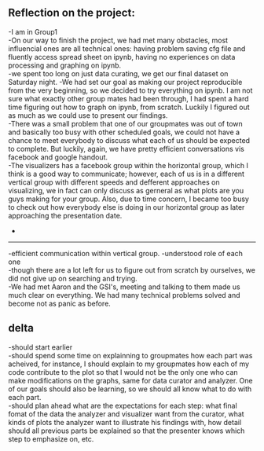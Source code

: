 Reflection on the project:  
-------------------------------------------------------
-I am in Group1  
-On our way to finish the project, we had met many obstacles, most influencial ones are all technical ones: having problem saving cfg file and fluently access spread sheet on ipynb, having no experiences on data processing and graphing on ipynb.  
-we spent too long on just data curating, we get our final dataset on Saturday night.
-We had set our goal as making our project reproducible from the very beginning, so we decided to try everything on ipynb. I am not sure what exactly other group mates had been through, I had spent a hard time figuring out how to graph on ipynb, from scratch. Luckily I figured out as much as we could use to present our findings.  
-There was a small problem that one of our groupmates was out of town and basically too busy with other scheduled goals, we could not have a chance to meet everybody to discuss what each of us should be expected to complete. But luckily, again, we have pretty efficient conversations vis facebook and google handout.  
-The visualizers has a facebook group within the horizontal group, which I think is a good way to communicate; however, each of us is in a different vertical group with different speeds and defferent approaches on visualizing, we in fact can only discuss as gerneral as what plots are you guys making for your group. Also, due to time concern, I became too busy to check out how everybody else is doing in our horizontal group as later approaching the presentation date.

+  
-------  
-efficient communication within vertical group.
-understood role of each one  
-though there are a lot left for us to figure out from scratch by ourselves, we did not give up on searching and trying.  
-We had met Aaron and the GSI's, meeting and talking to them made us much clear on everything. We had many technical problems solved and become not as panic as before.


delta  
-----------------  
-should start earlier  
-should spend some time on explainning to groupmates how each part was acheived, for instance, I should explain to my groupmates how each of my code contribute to the plot so that I would not be the only one who can make modifications on the graphs, same for data curator and analyzer.  One of our goals should also be learning, so we should all know what to do with each part.  
-should plan ahead what are the expectations for each step: what final fomat of the data the analyzer and visualizer want from the curator, what kinds of plots the analyzer want to illustrate his findings with, how detail should all previous parts be explained so that the presenter knows which step to emphasize on, etc.  
